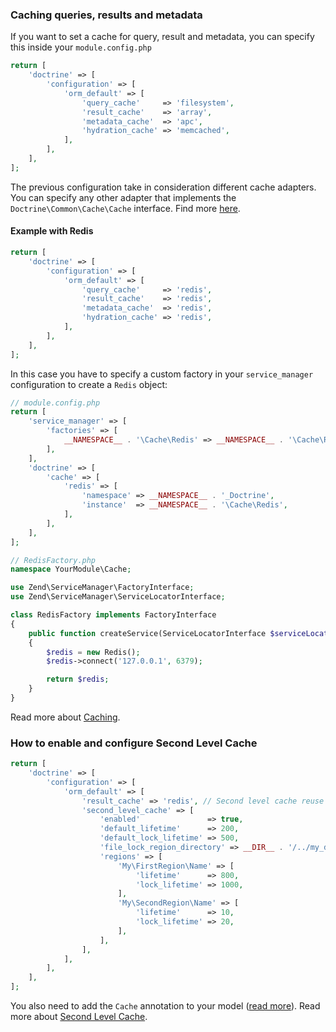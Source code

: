 ### Caching queries, results and metadata

If you want to set a cache for query, result and metadata, you can specify this inside your `module.config.php`

```php
return [
    'doctrine' => [
        'configuration' => [
            'orm_default' => [
                'query_cache'     => 'filesystem',
                'result_cache'    => 'array',
                'metadata_cache'  => 'apc',
                'hydration_cache' => 'memcached',
            ],
        ],
    ],
];
```

The previous configuration take in consideration different cache adapters. You can specify any other adapter that implements
the `Doctrine\Common\Cache\Cache` interface. Find more [here](http://doctrine-orm.readthedocs.org/en/latest/reference/caching.html).

#### Example with Redis

```php
return [
    'doctrine' => [
        'configuration' => [
            'orm_default' => [
                'query_cache'     => 'redis',
                'result_cache'    => 'redis',
                'metadata_cache'  => 'redis',
                'hydration_cache' => 'redis',
            ],
        ],
    ],
];
```

In this case you have to specify a custom factory in your `service_manager` configuration to create a
`Redis` object:

```php
// module.config.php
return [
    'service_manager' => [
        'factories' => [
            __NAMESPACE__ . '\Cache\Redis' => __NAMESPACE__ . '\Cache\RedisFactory',
        ],
    ],
    'doctrine' => [
        'cache' => [
            'redis' => [
                'namespace' => __NAMESPACE__ . '_Doctrine',
                'instance'  => __NAMESPACE__ . '\Cache\Redis',
            ],
        ],
    ],
];
```

```php
// RedisFactory.php
namespace YourModule\Cache;

use Zend\ServiceManager\FactoryInterface;
use Zend\ServiceManager\ServiceLocatorInterface;

class RedisFactory implements FactoryInterface
{
    public function createService(ServiceLocatorInterface $serviceLocator)
    {
        $redis = new Redis();
        $redis->connect('127.0.0.1', 6379);

        return $redis;
    }
}
```

Read more about [Caching](http://doctrine-orm.readthedocs.org/en/latest/reference/caching.html).




### How to enable and configure Second Level Cache

```php
return [
    'doctrine' => [
        'configuration' => [
            'orm_default' => [
                'result_cache' => 'redis', // Second level cache reuse the cache defined in result cache
                'second_level_cache' => [
                    'enabled'               => true,
                    'default_lifetime'      => 200,
                    'default_lock_lifetime' => 500,
                    'file_lock_region_directory' => __DIR__ . '/../my_dir',
                    'regions' => [
                        'My\FirstRegion\Name' => [
                            'lifetime'      => 800,
                            'lock_lifetime' => 1000,
                        ],
                        'My\SecondRegion\Name' => [
                            'lifetime'      => 10,
                            'lock_lifetime' => 20,
                        ],
                    ],
                ],
            ],
        ],
    ],
];
```

You also need to add the `Cache` annotation to your model ([read more](http://doctrine-orm.readthedocs.org/en/latest/reference/second-level-cache.html#entity-cache-definition)).
Read more about [Second Level Cache](http://docs.doctrine-project.org/projects/doctrine-orm/en/latest/reference/second-level-cache.html).

